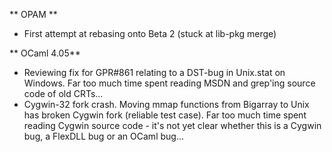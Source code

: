 ** OPAM **
- First attempt at rebasing onto Beta 2 (stuck at lib-pkg merge)

** OCaml 4.05**
- Reviewing fix for GPR#861 relating to a DST-bug in Unix.stat on Windows.
  Far too much time spent reading MSDN and grep'ing source code of old CRTs...
- Cygwin-32 fork crash. Moving mmap functions from Bigarray to Unix has broken
  Cygwin fork (reliable test case). Far too much time spent reading Cygwin
  source code - it's not yet clear whether this is a Cygwin bug, a FlexDLL bug
  or an OCaml bug...
